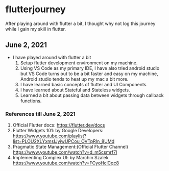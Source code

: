 # flutterjourney

After playing around with flutter a bit, I thought why not log this journey while I gain my skill in flutter.

## June 2, 2021
- I have played around with flutter a bit
    1. Setup flutter development environment on my machine. 
    2. Using VS Code as my primary IDE, I have also tried android studio but VS Code turns out to be a bit faster and easy on my machine, Android studio tends to heat up my mac a bit more. 
    3. I have learned basic concepts of flutter and UI Components. 
    4. I have learned about Stateful and Stateless widgets.
    5. Learned a bit about passing data between widgets through callback functions. 

### References till June 2, 2021
1. Official Flutter docs: https://flutter.dev/docs
2. Flutter Widgets 101: by Google Developers: https://www.youtube.com/playlist?list=PLOU2XLYxmsIJyiwUPCou_OVTpRIn_8UMd
3. Pragmatic State Management:(Official Flutter Channel) https://www.youtube.com/watch?v=d_m5csmrf7I
4. Implementing Complex UI: by Marchin Szalek https://www.youtube.com/watch?v=FCyoHclCqc8

